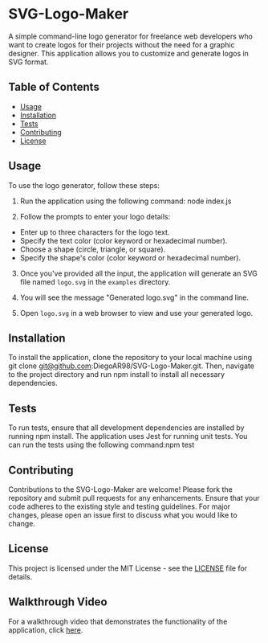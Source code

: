 # SVG-Logo-Maker

A simple command-line logo generator for freelance web developers who want to create logos for their projects without the need for a graphic designer. This application allows you to customize and generate logos in SVG format.

## Table of Contents

- [Usage](#usage)
- [Installation](#installation)
- [Tests](#tests)
- [Contributing](#contributing)
- [License](#license)

## Usage

To use the logo generator, follow these steps:

1. Run the application using the following command: node index.js

2. Follow the prompts to enter your logo details:
- Enter up to three characters for the logo text.
- Specify the text color (color keyword or hexadecimal number).
- Choose a shape (circle, triangle, or square).
- Specify the shape's color (color keyword or hexadecimal number).

3. Once you've provided all the input, the application will generate an SVG file named `logo.svg` in the `examples` directory.

4. You will see the message "Generated logo.svg" in the command line.

5. Open `logo.svg` in a web browser to view and use your generated logo.

## Installation

To install the application, clone the repository to your local machine using git clone git@github.com:DiegoAR98/SVG-Logo-Maker.git. Then, navigate to the project directory and run npm install to install all necessary dependencies.


## Tests
To run tests, ensure that all development dependencies are installed by running npm install.
The application uses Jest for running unit tests. You can run the tests using the following command:npm test

## Contributing

Contributions to the SVG-Logo-Maker are welcome! Please fork the repository and submit pull requests for any enhancements. Ensure that your code adheres to the existing style and testing guidelines. For major changes, please open an issue first to discuss what you would like to change.

## License

This project is licensed under the MIT License - see the [LICENSE](LICENSE) file for details.

## Walkthrough Video

For a walkthrough video that demonstrates the functionality of the application, click [here](https://drive.google.com/file/d/1pK2B0eGR4roCxOPYPhCuxscKO02K6VX5/view).